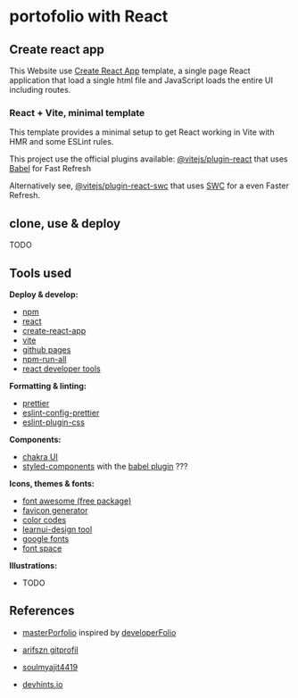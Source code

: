 # portofolio with React

## Create react app

This Website use [Create React App](https://create-react-app.dev/docs/getting-started) template, a single page React application that load a single html file and JavaScript loads the entire UI including routes.

### React + Vite, minimal template

This template provides a minimal setup to get React working in Vite with HMR and some ESLint rules.

This project use the official plugins available: [@vitejs/plugin-react](https://github.com/vitejs/vite-plugin-react/blob/main/packages/plugin-react/README.md) that uses [Babel](https://babeljs.io/) for Fast Refresh

Alternatively see, [@vitejs/plugin-react-swc](https://github.com/vitejs/vite-plugin-react-swc) that uses [SWC](https://swc.rs/) for a even Faster Refresh.

## clone, use & deploy

TODO

## Tools used

**Deploy & develop:**

- [npm](https://www.npmjs.com/)
- [react](https://react.dev/)
- [create-react-app](https://create-react-app.dev/)
- [vite](https://vitejs.dev/)
- [github pages](https://docs.github.com/en/pages)
- [npm-run-all](https://github.com/mysticatea/npm-run-all)
- [react developer tools](https://react.dev/learn/react-developer-tools)

**Formatting & linting:**

- [prettier](https://prettier.io/)
- [eslint-config-prettier](https://github.com/prettier/eslint-config-prettier)
- [eslint-plugin-css](https://github.com/ota-meshi/eslint-plugin-css#readme)

**Components:**

- [chakra UI](https://v2.chakra-ui.com/)
- [styled-components](https://styled-components.com/) with the [babel plugin](https://styled-components.com/) ???

**Icons, themes & fonts:**

- [font awesome (free package)](https://docs.fontawesome.com/web/)
- [favicon generator](https://www.favicon-generator.org/)
- [color codes](https://htmlcolorcodes.com/)
- [learnui-design tool](https://www.learnui.design/tools/data-color-picker.html#palette)
- [google fonts](https://fonts.google.com/)
- [font space](https://www.fontspace.com/)

**Illustrations:**

- TODO

## References

- [masterPorfolio](https://github.com/ashutosh1919/masterPortfolio) inspired by [developerFolio](https://github.com/saadpasta/developerFolio)

- [arifszn gitprofil](https://github.com/arifszn/gitprofile)
- [soulmyajit4419](https://github.com/soumyajit4419/Portfolio)
- [devhints.io](https://github.com/rstacruz/cheatsheets)
